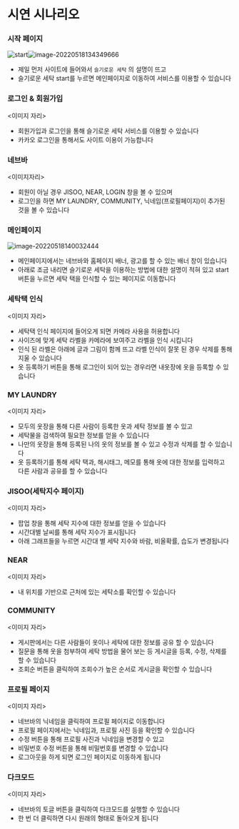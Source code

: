 # 시연 시나리오



### 시작 페이지

![start](시연시나리오.assets/start.gif)![image-20220518134349666](시연시나리오.assets/image-20220518134349666.png)

- 제일 먼저 사이트에 들어와서 ``슬기로운 세탁`` 의 설명이 뜨고
- 슬기로운 세탁 start를 누르면 메인페이지로 이동하여 서비스를 이용할 수 있습니다





### 로그인 & 회원가입

<이미지 자리>

- 회원가입과 로그인을 통해 슬기로운 세탁 서비스를 이용할 수 있습니다
- 카카오 로그인을 통해서도 사이트 이용이 가능합니다





### 네브바

<이미지자리>

- 회원이 아닐 경우 JISOO, NEAR, LOGIN 창을 볼 수 있으며
- 로그인을 하면 MY LAUNDRY, COMMUNITY, 닉네임(프로필페이지)이 추가된 것을 볼 수 있습니다



### 메인페이지



![image-20220518140032444](시연시나리오.assets/image-20220518140032444.png)

- 메인페이지에서는 네브바와 홈페이지 배너, 광고를 할 수 있는 배너 창이 있습니다
- 아래로 조금 내리면 슬기로운 세탁을 이용하는 방법에 대한 설명이 적혀 있고 start 버튼을 누르면 세탁 택을 인식할 수 있는 페이지로 이동합니다





### 세탁택 인식

<이미지 자리>



- 세탁택 인식 페이지에 들어오게 되면 카메라 사용을 허용합니다
- 사이즈에 맞게 세탁 라벨을 카메라에 보여주고 라벨을 인식 시킵니다
- 인식 된 라벨은 아래에 글과 그림이 함께 뜨고 라벨 인식이 잘못 된 경우 삭제를 통해 지울 수 있습니다
- 옷 등록하기 버튼을 통해 로그인이 되어 있는 경우라면 내옷장에 옷을 등록할 수 있습니다





### MY LAUNDRY

<이미지 자리>



- 모두의 옷장을 통해 다른 사람이 등록한 옷과 세탁 정보를 볼 수 있고
- 세탁물을 검색하여 필요한 정보를 얻을 수 있습니다
- 나만의 옷장을 통해 등록된 나의 옷의 정보를 볼 수 있고 수정과 삭제를 할 수 있습니다
- 옷 등록하기를 통해 세탁 택과, 해시태그, 메모를 통해 옷에 대한 정보를 입력하고 다른 사람과 공유를 할 수 있습니다



### JISOO(세탁지수 페이지)

<이미지 자리>

- 팝업 창을 통해 세탁 지수에 대한 정보를 얻을 수 있습니다
- 시간대별 날씨를 통해 세탁 지수가 표시됩니다
- 아래 그래프들을 누르면 시간대 별 세탁 지수와 바람, 비올확률, 습도가 변경됩니다





### NEAR

<이미지 자리>

- 내 위치를 기반으로 근처에 있는 세탁소를 확인할 수 있습니다





### COMMUNITY

<이미지 자리>

- 게시판에서는 다른 사람들이 옷이나 세탁에 대한 정보를 공유 할 수 있습니다
- 질문을 통해 옷을 첨부하여 세탁 방법을 물어 보는 등 게시글을 등록, 수정, 삭제를 할 수 있습니다
- 조회순 버튼을 클릭하여 조회수가 높은 순서로 게시글을 확인할 수 있습니다



### 프로필 페이지

<이미지 자리>

- 네브바의 닉네임을 클릭하여 프로필 페이지로 이동합니다
- 프로필 페이지에서는 닉네임과, 프로필 사진 등을 확인할 수 있습니다
- 수정 버튼을 통해 프로필 사진과 닉네임을 변경할 수 있고
- 비밀번호 수정 버튼을 통해 비밀번호를 변경할 수 있습니다
- 로그아웃을 하게 되면 로그인 페이지로 이동하게 됩니다





### 다크모드

<이미지 자리>

- 네브바의 토글 버튼을 클릭하여 다크모드를 실행할 수 있습니다
- 한 번 더 클릭하면 다시 원래의 형태로 돌아오게 됩니다

